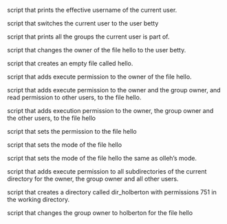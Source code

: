 script that prints the effective username of the current user.

script that switches the current user to the user betty

script that prints all the groups the current user is part of.

script that changes the owner of the file hello to the user betty.

script that creates an empty file called hello.

script that adds execute permission to the owner of the file hello.

script that adds execute permission to the owner and the group owner, and read permission to other users, to the file hello.

script that adds execution permission to the owner, the group owner and the other users, to the file hello

script that sets the permission to the file hello

script that sets the mode of the file hello

script that sets the mode of the file hello the same as olleh’s mode.

script that adds execute permission to all subdirectories of the current directory for the owner, the group owner and all other users.

script that creates a directory called dir_holberton with permissions 751 in the working directory.

script that changes the group owner to holberton for the file hello

